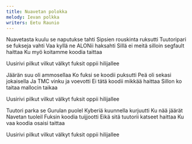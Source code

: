 ```yaml
---
title: Nuavetan polokka
melody: Ievan polkka
writers: Eetu Raunio
---
```


Nuavetasta kuulu se naputukse tahti
Sipsien rouskinta ruksutti
Tuutoripari se fukseja vahti
Vaa kyllä ne ALONii haksahti
Sillä ei meitä silloin segfault haittaa
Ku myö koitamme koodia taittaa

Uusirivi pilkut vilkut välkyt fuksit oppii hilijallee

Jäärän suu oli ammosellaa
Ko fuksi se koodii puksutti
Peä oli sekasi jokaisella
Ja TMC vinku ja voevotti
Ei tätä koodii mikkää haittaa
Sillon ko taitaa mallocin taikaa

Uusirivi pilkut vilkut välkyt fuksit oppii hilijallee

Tuutori parka se Gurulan puolel
Kyberiä kuunnella kurjuutti
Ku nää jäärät Navetan tuoleil
Fuksin koodia tuijjootti
Eikä sitä tuutorii katseet haittaa
Ku vaa koodia osaisi taittaa

Uusirivi pilkut vilkut välkyt fuksit oppii hilijallee
